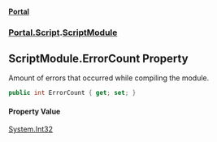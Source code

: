#### [Portal](index.md 'index')
### [Portal.Script](Portal.Script.md 'Portal.Script').[ScriptModule](ScriptModule.md 'Portal.Script.ScriptModule')

## ScriptModule.ErrorCount Property

Amount of errors that occurred while compiling the module.

```csharp
public int ErrorCount { get; set; }
```

#### Property Value
[System.Int32](https://docs.microsoft.com/en-us/dotnet/api/System.Int32 'System.Int32')